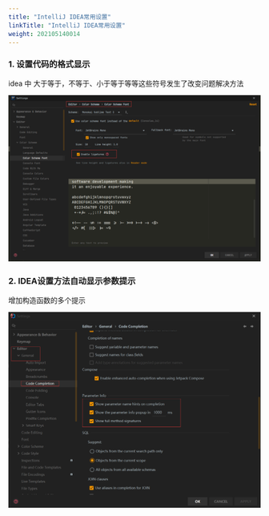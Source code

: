 ```yaml
---
title: "IntelliJ IDEA常用设置"
linkTitle: "IntelliJ IDEA常用设置"
weight: 202105140014
---
```


### 1. 设置代码的格式显示

idea 中 大于等于，不等于、小于等于等等这些符号发生了改变问题解决方法

![](https://github.com/mxsm/picture/blob/main/idea/%E8%AE%BE%E7%BD%AE%E7%AC%A6%E5%8F%B7%E6%98%BE%E7%A4%BA%E6%A0%BC%E5%BC%8F1.png?raw=true)

### 2. IDEA设置方法自动显示参数提示

增加构造函数的多个提示

![](https://github.com/mxsm/picture/blob/main/idea/IDEA%E8%AE%BE%E7%BD%AE%E6%96%B9%E6%B3%95%E8%87%AA%E5%8A%A8%E6%98%BE%E7%A4%BA%E5%8F%82%E6%95%B0%E6%8F%90%E7%A4%BA.png?raw=true)


